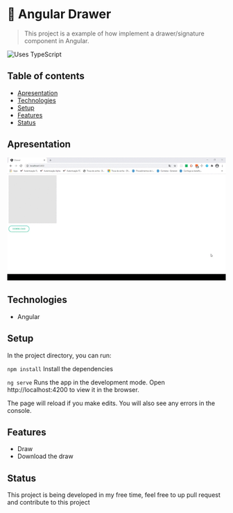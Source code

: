 # :pencil: Angular Drawer
> This project is a example of how implement a drawer/signature component in Angular. <br>

![Uses TypeScript](https://img.shields.io/badge/Uses-Typescript-294E80.svg)
 <br>

## Table of contents
* [Apresentation](#apresentation)
* [Technologies](#technologies)
* [Setup](#setup)
* [Features](#features)
* [Status](#status)

## Apresentation
![](public/draw-component.gif)

## Technologies
* Angular

## Setup
In the project directory, you can run:

``npm install``
Install the dependencies

``ng serve``
Runs the app in the development mode.
Open http://localhost:4200 to view it in the browser.

The page will reload if you make edits.
You will also see any errors in the console.

## Features
* Draw
* Download the draw

## Status
This project is being developed in my free time, feel free to up pull request and contribute to this project
